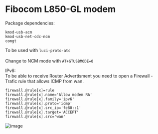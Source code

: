 # Fibocom L850-GL modem

Package dependencies:
```
kmod-usb-acm
kmod-usb-net-cdc-ncm
comgt
```
To be used with `luci-proto-atc`\
\
Change to NCM mode with `AT+GTUSBMODE=0`


IPv6:\
To be able to receive Router Advertisment you need to open a Firewall - Trafic rule that allows ICMP from wan.
```
firewall.@rule[x]=rule
firewall.@rule[x].name='Allow modem RA'
firewall.@rule[x].family='ipv6'
firewall.@rule[x].proto='icmp'
firewall.@rule[x].src_ip='fe80::1'
firewall.@rule[x].target='ACCEPT'
firewall.@rule[x].src='wan'
```
![image](https://github.com/mrhaav/openwrt/assets/62175065/1f65d67c-15fa-40f6-b693-44752998327d)

